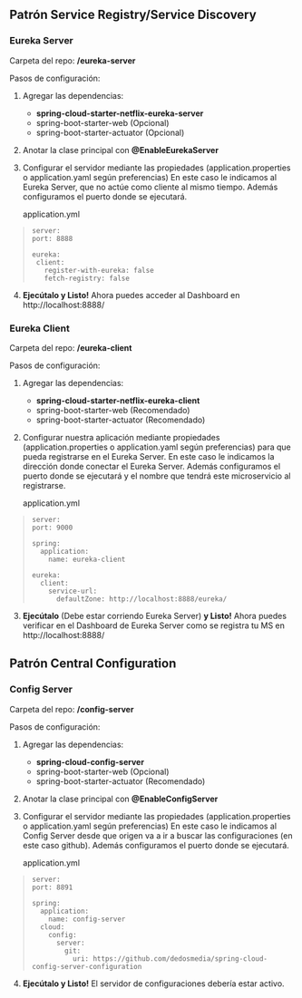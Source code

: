 ## Patrón Service Registry/Service Discovery

### Eureka Server
Carpeta del repo: **/eureka-server**

Pasos de configuración:
1. Agregar las dependencias:
   - **spring-cloud-starter-netflix-eureka-server**
   - spring-boot-starter-web (Opcional)
   - spring-boot-starter-actuator (Opcional)

2. Anotar la clase principal con **@EnableEurekaServer**
3. Configurar el servidor mediante las propiedades (application.properties o application.yaml según preferencias)
   En este caso le indicamos al Eureka Server, que no actúe como cliente al mismo tiempo. Además configuramos el puerto donde se ejecutará.
   
   application.yml
> ```
> server:
> port: 8888
>
> eureka:
>  client:
>    register-with-eureka: false
>    fetch-registry: false   
> ```

4. **Ejecútalo y Listo!** Ahora puedes acceder al Dashboard en http://localhost:8888/


### Eureka Client
Carpeta del repo: **/eureka-client**

Pasos de configuración:
1. Agregar las dependencias:
   - **spring-cloud-starter-netflix-eureka-client**
   - spring-boot-starter-web (Recomendado)
   - spring-boot-starter-actuator (Recomendado)
2. Configurar nuestra aplicación mediante propiedades (application.properties o application.yaml según preferencias) para que pueda registrarse en el Eureka Server.
   En este caso le indicamos la dirección donde conectar el Eureka Server. Además configuramos el puerto donde se ejecutará y el nombre que tendrá este microservicio al registrarse.
   
   application.yml
> ```
> server:
> port: 9000
> 
> spring:
>   application:
>     name: eureka-client
> 
> eureka:
>   client:
>     service-url:
>       defaultZone: http://localhost:8888/eureka/
> ```

3. **Ejecútalo** (Debe estar corriendo Eureka Server) **y Listo!** Ahora puedes verificar en el Dashboard de Eureka Server como se registra tu MS en http://localhost:8888/



## Patrón Central Configuration

### Config Server
Carpeta del repo: **/config-server**

Pasos de configuración:
1. Agregar las dependencias:
   - **spring-cloud-config-server**
   - spring-boot-starter-web (Opcional)
   - spring-boot-starter-actuator (Recomendado)

2. Anotar la clase principal con **@EnableConfigServer**
3. Configurar el servidor mediante las propiedades (application.properties o application.yaml según preferencias)
   En este caso le indicamos al Config Server desde que origen va a ir a buscar las configuraciones (en este caso github). Además configuramos el puerto donde se ejecutará.
   
   application.yml
> ```
> server:
> port: 8891
> 
> spring:
>   application:
>     name: config-server
>   cloud:
>     config:
>       server:
>         git:
>           uri: https://github.com/dedosmedia/spring-cloud-config-server-configuration
> ```

4. **Ejecútalo y Listo!** El servidor de configuraciones debería estar activo.
